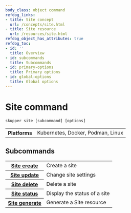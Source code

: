 ```yaml
---
body_class: object command
refdog_links:
- title: Site concept
  url: /concepts/site.html
- title: Site resource
  url: /resources/site.html
refdog_object_has_attributes: true
refdog_toc:
- id: ''
  title: Overview
- id: subcommands
  title: Subcommands
- id: primary-options
  title: Primary options
- id: global-options
  title: Global options
---
```


# Site command

<section>

~~~ shell
skupper site [subcommand] [options]
~~~

<table class="fields"><tr><th>Platforms</th><td>Kubernetes, Docker, Podman, Linux</td></table>

</section>

<section>

## Subcommands

<table class="objects">
<tr><th><a href="create.html">Site create</a></th><td>Create a site</td></tr>
<tr><th><a href="update.html">Site update</a></th><td>Change site settings</td></tr>
<tr><th><a href="delete.html">Site delete</a></th><td>Delete a site</td></tr>
<tr><th><a href="status.html">Site status</a></th><td>Display the status of a site</td></tr>
<tr><th><a href="generate.html">Site generate</a></th><td>Generate a Site resource</td></tr>
</table>

</section>
